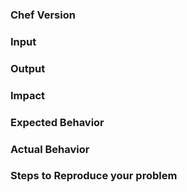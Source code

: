 <!--
Hi there,

Thank you for opening an issue. Please note that we try to keep the issue tracker reserved for bug reports, feature requests, and RFCs. For general help please join us in our [community slack](https://slack.sensu.io) in the `#chef` channel.
-->

### Chef Version

<!--
Please include the version of `chef-client` you are running, for example:
```
$ chef-client --version
Chef: 14.2.0
```
-->

### Input

<!--
Please include the relevant snippets in your code where you call or change the behavior of the upstream code. This could include runlists, attributes (role, environment, cookbook, databag, etc), recipes, etc. Please redact anything sensitive for your protection. If the issue requires seeing the sensitive information you can indicate on the issue and a maintainer can have you send it to them via email encrypted via PGP.
-->

### Output

<!--
In order to expedite the speed of triage it is important that you give as much information as possible. Please include the relevant output which includes console, chef logs, and sensu logs. Please include any other relevant debug output such as showing process is running, api accepting/rejecting request, etc.
-->

### Impact

<!-- Explain the impact this issue had on your organization. This can include technical and non technical impact, urgency, etc. -->

### Expected Behavior

<!-- What should have happened? -->

### Actual Behavior

<!-- What actually happened? -->

### Steps to Reproduce your problem

<!--
Please include the required steps such as:
1. checkout a specific version (or commit) of the cookbook
1. Run `KITCHEN_LOCAL_YAML=.kitchen.dokken.yml bundle exec kitchen converge default-ubuntu-1604`
1. Run `KITCHEN_LOCAL_YAML=.kitchen.dokken.yml bundle exec kitchen login default-ubuntu-1604`
1. Run the following command inside the container/instance: `systemctl status sensu-agent`
-->
